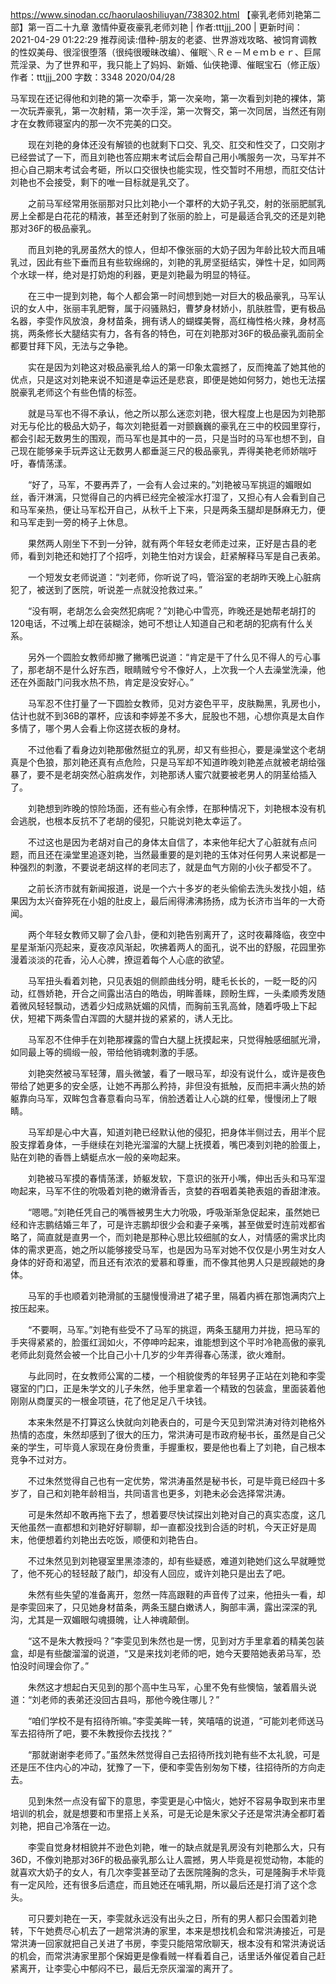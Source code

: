 https://www.sinodan.cc/haorulaoshiliuyan/738302.html
【豪乳老师刘艳第二部】第一百二十九章 激情仲夏夜豪乳老师刘艳 | 作者:tttjjj_200 | 更新时间：2021-04-29 01:22:29
推荐阅读:借种-朋友的老婆、世界游戏攻略、被饲育调教的性奴美母、很淫很堕落（很纯很暧昧改编）、催眠＼Ｒｅ－Ｍｅｍｂｅｒ、巨屌荒淫录、为了世界和平，我只能上了妈妈、新婚、仙侠艳谭、催眠宝石（修正版）
作者：tttjjj_200
字数：3348
2020/04/28

马军现在还记得他和刘艳的第一次牵手，第一次亲吻，第一次看到刘艳的裸体，第一次玩弄豪乳，第一次射精，第一次手淫，第一次臀交，第一次同居，当然还有刚才在女教师寝室内的那一次不完美的口交。

　　现在刘艳的身体还没有解锁的也就剩下口交、乳交、肛交和性交了，口交刚才已经尝试了一下，而且刘艳也答应期末考试后会帮自己用小嘴服务一次，马军并不担心自己期末考试会考砸，所以口交很快也能实现，性交暂时不用想，而肛交估计刘艳也不会接受，剩下的唯一目标就是乳交了。

　　之前马军经常用张丽那对只比刘艳小一个罩杯的大奶子乳交，射的张丽肥腻乳房上全都是白花花的精液，甚至还射到了张丽的脸上，可是最适合乳交的还是刘艳那对36F的极品豪乳。

　　而且刘艳的乳房虽然大的惊人，但却不像张丽的大奶子因为年龄比较大而且哺乳过，因此有些下垂而且有些软绵绵的，刘艳的乳房坚挺结实，弹性十足，如同两个水球一样，绝对是打奶炮的利器，更是刘艳最为明显的特征。

　　在三中一提到刘艳，每个人都会第一时间想到她一对巨大的极品豪乳，马军认识的女人中，张丽丰乳肥臀，属于闷骚熟妇，曹梦身材娇小，肌肤胜雪，更有极品名器，李雯作风放浪，身材苗条，拥有诱人的蝴蝶美臀，高红梅性格火辣，身材高挑，两条修长大腿结实有力，各有各的特色，可在刘艳那对36F的极品豪乳面前全都要甘拜下风，无法与之争艳。

　　实在是因为刘艳这对极品豪乳给人的第一印象太震撼了，反而掩盖了她其他的优点，只是这对刘艳来说不知道是幸运还是悲哀，即便是她如何努力，她也无法摆脱豪乳老师这个有些色情的标签。

　　就是马军也不得不承认，他之所以那么迷恋刘艳，很大程度上也是因为刘艳那对无与伦比的极品大奶子，每次刘艳挺着一对颤巍巍的豪乳在三中的校园里穿行，都会引起无数男生的围观，而马军也是其中的一员，只是当时的马军也想不到，自己现在能够亲手玩弄这让无数男人都垂涎三尺的极品豪乳，弄得美艳老师娇喘吁吁，春情荡漾。

　　“好了，马军，不要再弄了，一会有人会过来的。”刘艳被马军挑逗的媚眼如丝，香汗淋漓，只觉得自己的内裤已经完全被淫水打湿了，又担心有人会看到自己和马军亲热，便让马军松开自己，从秋千上下来，只是两条玉腿却是酥麻无力，便和马军走到一旁的椅子上休息。

　　果然两人刚坐下不到一分钟，就有两个年轻女老师走过来，正好是古县的老师，看到刘艳还和她打了个招呼，刘艳生怕对方误会，赶紧解释马军是自己表弟。

　　一个短发女老师说道：“刘老师，你听说了吗，管浴室的老胡昨天晚上心脏病犯了，被送到了医院，听说差一点就没抢救过来。”

　　“没有啊，老胡怎么会突然犯病呢？”刘艳心中雪亮，昨晚还是她帮老胡打的120电话，不过嘴上却在装糊涂，她可不想让人知道自己和老胡的犯病有什么关系。

　　另外一个圆脸女教师却撇了撇嘴巴说道：“肯定是干了什么见不得人的亏心事了，那老胡不是什么好东西，眼睛贼兮兮不像好人，上次我一个人去澡堂洗澡，他还在外面敲门问我水热不热，肯定是没安好心。”

　　马军忍不住打量了一下圆脸女教师，见对方姿色平平，皮肤黝黑，乳房也小，估计也就不到36B的罩杯，应该和李婷差不多大，屁股也不翘，心想你真是太自作多情了，哪个男人会看上你这搓衣板的身材。

　　不过他看了看身边刘艳那傲然挺立的乳房，却又有些担心，要是澡堂这个老胡真是个色狼，那刘艳还真有点危险，只是马军却不知道昨晚刘艳差点就被老胡给强暴了，要不是老胡突然心脏病发作，刘艳那诱人蜜穴就要被老男人的阴茎给插入了。

　　刘艳想到昨晚的惊险场面，还有些心有余悸，在那种情况下，刘艳根本没有机会逃脱，也根本反抗不了老胡的侵犯，只能说刘艳太幸运了。

　　不过这也是因为老胡对自己的身体太自信了，本来他年纪大了心脏就有点问题，而且还在澡堂里追逐刘艳，当然最重要的是刘艳的玉体对任何男人来说都是一种强烈的刺激，不要说老胡这样的老同志了，就是血气方刚的小伙子都受不了。

　　之前长济市就有新闻报道，说是一个六十多岁的老头偷偷去洗头发找小姐，结果因为太兴奋猝死在小姐的肚皮上，最后闹得沸沸扬扬，成为长济市当年的一大奇闻。

　　两个年轻女教师又聊了会八卦，便和刘艳告别离开了，这时夜幕降临，夜空中星星渐渐闪亮起来，夏夜凉风渐起，吹拂着两人的面孔，说不出的舒服，花园里弥漫着淡淡的花香，沁人心脾，撩逗着每个人心底的欲望。

　　马军扭头看着刘艳，只见表姐的侧颜曲线分明，睫毛长长的，一眨一眨的闪动，红唇娇艳，开合之间露出洁白的皓齿，明眸善睐，顾盼生辉，一头柔顺秀发随着微风轻轻飘动，透着少妇成熟妩媚的风情，而胸前玉乳高耸，随着呼吸上下起伏，短裙下两条雪白浑圆的大腿并拢的紧紧的，诱人无比。

　　马军忍不住伸手在刘艳那裸露的雪白大腿上抚摸起来，只觉得触感细腻光滑，如同最上等的绸缎一般，带给他销魂刺激的手感。

　　刘艳突然被马军轻薄，眉头微皱，看了一眼马军，却没有说什么，或许是夜色带给了她更多的安全感，让她不再那么矜持，非但没有抵触，反而把丰满火热的娇躯靠向马军，双眸包含春意看向马军，俏脸透着让人心跳的红晕，慢慢闭上了眼睛。

　　马军却是心中大喜，知道刘艳已经默认他的侵犯，把身体半侧过去，用半个屁股支撑着身体，一手继续在刘艳光溜溜的大腿上抚摸着，嘴巴凑到刘艳的脸蛋上，贴在刘艳的香唇上蜻蜓点水一般的亲吻起来。

　　刘艳被马军摸的春情荡漾，娇躯发软，下意识的张开小嘴，伸出舌头和马军湿吻起来，马军不住的吮吸着刘艳的嫩滑香舌，贪婪的吞咽着美艳表姐的香甜津液。

　　“嗯嗯。”刘艳任凭自己的嘴唇被男生大力吮吸，呼吸渐渐急促起来，虽然她已经和许志鹏结婚三年了，可是许志鹏却很少会和妻子亲嘴，甚至做爱时连前戏都省略了，简直就是直男一个，而刘艳是那种心思比较细腻的女人，对情感的需求比肉体的需求更高，她之所以能够接受马军，也是因为马军对她不仅仅是小男生对女人身体的好奇和渴望，而且还有浓浓的爱慕和尊重，而不像其他男人只是觊觎她的身体。

　　马军的手也顺着刘艳滑腻的玉腿慢慢滑进了裙子里，隔着内裤在那饱满肉穴上按压起来。

　　“不要啊，马军。”刘艳有些受不了马军的挑逗，两条玉腿用力并拢，把马军的手夹得紧紧的，脸蛋红润如火，不停呻吟起来，谁能想到这个平时冷艳高傲的豪乳老师此刻竟然会被一个比自己小十几岁的少年弄得春心荡漾，欲火难耐。

　　与此同时，在女教师公寓的二楼，一个相貌俊秀的年轻男子正站在刘艳和李雯寝室的门口，正是朱学文的儿子朱然，他手里拿着一个精致的包装盒，里面装着他刚刚从商厦买的一根金项链，花了他足足八千块钱。

　　本来朱然是不打算这么快就向刘艳表白的，可是今天见到常洪涛对待刘艳格外热情的态度，朱然却感到了很大的压力，常洪涛可是市政府秘书长，虽然是自己父亲的学生，可毕竟人家现在身份贵重，手握重权，要是他也看上了刘艳，自己根本竞争不过对方。

　　不过朱然觉得自己也有一定优势，常洪涛虽然是秘书长，可是毕竟已经四十多岁了，自己和刘艳年龄相当，共同语言也更多，刘艳未必会选择常洪涛。

　　可是朱然却不敢再拖下去了，想着要尽快试探出刘艳对自己的真实态度，这几天他虽然一直都想和刘艳好好聊聊，却一直都没找到合适的时机，今天正好是周末，他便想着约刘艳出去吃饭，顺便和刘艳告白。

　　不过朱然见到刘艳寝室里黑漆漆的，却有些疑惑，难道刘艳她们这么早就睡觉了，他不死心的轻轻敲了敲门，却没有人回应，或许刘艳只是出去了吧。

　　朱然有些失望的准备离开，忽然一阵高跟鞋的声音传了过来，他扭头一看，却是李雯回来了，只见她身材苗条，两条玉腿白嫩诱人，胸部丰满，露出深深的乳沟，尤其是一双媚眼勾魂摄魄，让人神魂颠倒。

　　“这不是朱大教授吗？”李雯见到朱然也是一愣，见到对方手里拿着的精美包装盒，却是有些酸溜溜的说道，“又是来找刘老师的吧，她今天要陪她表弟马军，恐怕没时间理会你了。”

　　朱然这才想起白天见到的那个高中生马军，心里不免有些懊恼，皱着眉头说道：“刘老师的表弟还没回古县吗，那他今晚住哪儿？”

　　“咱们学校不是有招待所嘛。”李雯美眸一转，笑嘻嘻的说道，“可能刘老师送马军去招待所了吧，要不朱教授你去找找？”

　　“那就谢谢李老师了。”虽然朱然觉得自己去招待所找刘艳有些不太礼貌，可是还是压不住内心的冲动，犹豫了一下，便和李雯告别匆匆下楼，往招待所的方向走去。

　　见到朱然一点没有留下的意思，李雯更是心中恼火，她好不容易争取到来市里培训的机会，就是想要和市里搭上关系，可是无论是朱家父子还是常洪涛全都盯着刘艳，把自己冷落在一边。

　　李雯自觉身材相貌并不逊色刘艳，唯一的缺点就是乳房没有刘艳那么大，只有36D，不像刘艳那对36F的极品豪乳那么让人震撼，男人毕竟是视觉动物，本能的就喜欢大奶子的女人，有几次李雯甚至动了去医院隆胸的念头，可是隆胸手术毕竟有一定风险，还有很多后遗症，而且她还在哺乳期，所以最后还是打消了这个念头。

　　可只要刘艳在一天，李雯就永远没有出头之日，所有的男人都只会围着刘艳转，下午她费尽心机去了一趟常洪涛的家里，本来是想找机会和常洪涛接近，可是常洪涛一回家就把自己关进了书房，李雯只能陪常欣聊天，根本没有和常洪涛说话的机会，而常洪涛家里那个保姆更是像看贼一样看着自己，话里话外催促着自己赶紧离开，让李雯心中郁闷不已，最后无奈灰溜溜的离开了。